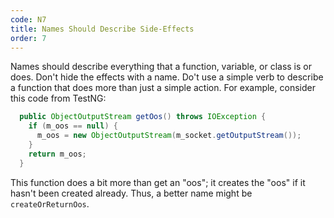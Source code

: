 ```yaml
---
code: N7
title: Names Should Describe Side-Effects
order: 7
---
```

Names should describe everything that a function, variable, or class is or does.
Don't hide the effects with a name.
Do't use a simple verb to describe a function that does more than just a simple action.
For example, consider this code from TestNG:

```java
  public ObjectOutputStream getOos() throws IOException {
    if (m_oos == null) {
      m_oos = new ObjectOutputStream(m_socket.getOutputStream());
    }
    return m_oos;
  }
```

This function does a bit more than get an "oos"; it creates the "oos" if it hasn't been created already.
Thus, a better name might be `createOrReturnOos`.